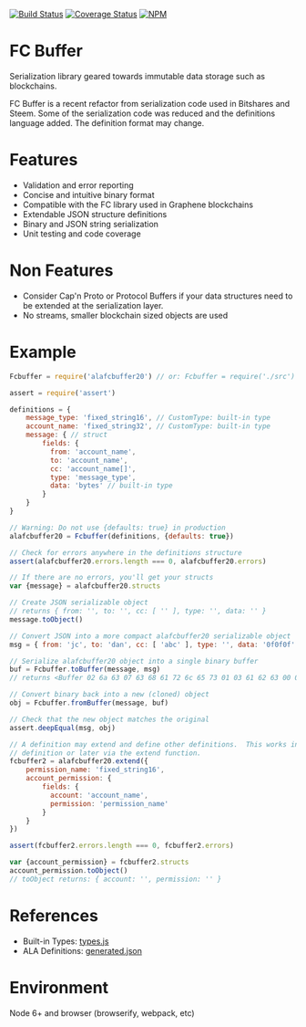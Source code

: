 [![Build Status](https://travis-ci.org/ALADIN-Network/alaexplorerjs-alafcbuffer20.svg?branch=master)](https://travis-ci.org/ALADIN-Network/alaexplorerjs-alafcbuffer20)
[![Coverage Status](https://coveralls.io/repos/github/ALADIN-Network/alaexplorerjs-alafcbuffer20/badge.svg?branch=master)](https://coveralls.io/github/ALADIN-Network/alaexplorerjs-alafcbuffer20?branch=master)
[![NPM](https://img.shields.io/npm/v/alafcbuffer20.svg)](https://www.npmjs.org/package/alafcbuffer20)

# FC Buffer

Serialization library geared towards immutable data storage such as blockchains.

FC Buffer is a recent refactor from serialization code used in Bitshares and
Steem.  Some of the serialization code was reduced and the definitions language
added.  The definition format may change.

# Features

- Validation and error reporting
- Concise and intuitive binary format
- Compatible with the FC library used in Graphene blockchains
- Extendable JSON structure definitions
- Binary and JSON string serialization
- Unit testing and code coverage

# Non Features

- Consider Cap'n Proto or Protocol Buffers if your data structures need to
  be extended at the serialization layer.
- No streams, smaller blockchain sized objects are used

# Example

```javascript
Fcbuffer = require('alafcbuffer20') // or: Fcbuffer = require('./src')

assert = require('assert')

definitions = {
    message_type: 'fixed_string16', // CustomType: built-in type
    account_name: 'fixed_string32', // CustomType: built-in type
    message: { // struct
        fields: {
          from: 'account_name',
          to: 'account_name',
          cc: 'account_name[]',
          type: 'message_type',
          data: 'bytes' // built-in type
        }
    }
}

// Warning: Do not use {defaults: true} in production
alafcbuffer20 = Fcbuffer(definitions, {defaults: true})

// Check for errors anywhere in the definitions structure
assert(alafcbuffer20.errors.length === 0, alafcbuffer20.errors)

// If there are no errors, you'll get your structs
var {message} = alafcbuffer20.structs

// Create JSON serializable object
// returns { from: '', to: '', cc: [ '' ], type: '', data: '' }
message.toObject()

// Convert JSON into a more compact alafcbuffer20 serializable object
msg = { from: 'jc', to: 'dan', cc: [ 'abc' ], type: '', data: '0f0f0f' }

// Serialize alafcbuffer20 object into a single binary buffer
buf = Fcbuffer.toBuffer(message, msg)
// returns <Buffer 02 6a 63 07 63 68 61 72 6c 65 73 01 03 61 62 63 00 03 0f 0f 0f>

// Convert binary back into a new (cloned) object
obj = Fcbuffer.fromBuffer(message, buf)

// Check that the new object matches the original
assert.deepEqual(msg, obj)

// A definition may extend and define other definitions.  This works in the initial
// definition or later via the extend function.
fcbuffer2 = alafcbuffer20.extend({
    permission_name: 'fixed_string16',
    account_permission: {
        fields: {
          account: 'account_name',
          permission: 'permission_name'
        }
    }
})

assert(fcbuffer2.errors.length === 0, fcbuffer2.errors)

var {account_permission} = fcbuffer2.structs
account_permission.toObject()
// toObject returns: { account: '', permission: '' }

```

# References

- Built-in Types: [types.js](./src/types.js)
- ALA Definitions: [generated.json](https://github.com/ALADIN-Explorer/alaexplorerjs-json/blob/master/schema/generated.json)

# Environment

Node 6+ and browser (browserify, webpack, etc)
